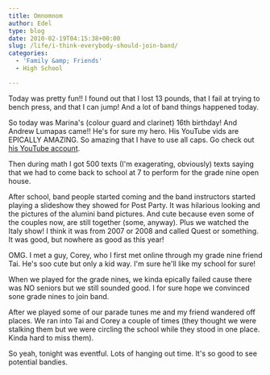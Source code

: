 ```yaml
---
title: Omnomnom
author: Edel
type: blog
date: 2010-02-19T04:15:38+00:00
slug: /life/i-think-everybody-should-join-band/
categories:
  - 'Family &amp; Friends'
  - High School

---
```

Today was pretty fun!! I found out that I lost 13 pounds, that I fail at trying to bench press, and that I can jump! And a lot of band things happened today.

So today was Marina's (colour guard and clarinet) 16th birthday! And Andrew Lumapas came!! He's for sure my hero. His YouTube vids are EPICALLY AMAZING. So amazing that I have to use all caps. Go check out  [his YouTube account][1].

Then during math I got 500 texts (I'm exagerating, obviously) texts saying that we had to come back to school at 7 to perform for the grade nine open house.

After school, band people started coming and the band instructors started playing a slideshow they showed for Post Party. It was hilarious looking and the pictures of the alumini band pictures. And cute because even some of the couples now, are still together (some, anyway). Plus we watched the Italy show! I think it was from 2007 or 2008 and called Quest or something. It was good, but nowhere as good as this year!

OMG. I met a guy, Corey, who I first met online through my grade nine friend Tai. He's soo cute but only a kid way. I'm sure he'll like my school for sure!

When we played for the grade nines, we kinda epically failed cause there was NO seniors but we still sounded good. I for sure hope we convinced sone grade nines to join band.

After we played some of our parade tunes me and my friend wandered off places. We ran into Tai and Corey a couple of times (they thought we were stalking them but we were circling the school while they stood in one place. Kinda hard to miss them).

So yeah, tonight was eventful. Lots of hanging out time. It's so good to see potential bandies.




 [1]: http://youtube.com/omnomnomandrew